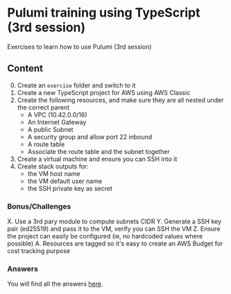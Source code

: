 # Pulumi training using TypeScript (3rd session)
Exercises to learn how to use Pulumi (3rd session)

## Content ##

0. Create an `exercise` folder and switch to it
1. Create a new TypeScript project for AWS using AWS Classic
2. Create the following resources, and make sure they are all nested under the correct parent
   * A VPC (10.42.0.0/16)
   * An Internet Gateway
   * A public Subnet
   * A security group and allow port 22 inbound
   * A route table
   * Associate the route table and the subnet together
3. Create a virtual machine and ensure you can SSH into it
4. Create stack outputs for:
   * the VM host name
   * the VM default user name
   * the SSH private key as secret

### Bonus/Challenges ###

X. Use a 3rd pary module to compute subnets CIDR
Y. Generate a SSH key pair (ed25519) and pass it to the VM, verify you can SSH the VM
Z. Ensure the project can easily be configured (ie, no hardcoded values where possible)
A. Resources are tagged so it's easy to create an AWS Budget for cost tracking purpose

### Answers ###
You will find all the answers [here](answer/).
